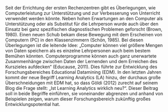 <!-- filename: 01_Datenanalysen_sind_so_alt_wie_der_Computer_selbst.md -->
<!-- title: Datenanalysen sind so alt wie der Computer selbst -->

Seit der Errichtung der ersten Rechenzentren gibt es Überlegungen, wie Computerleistung zur Unterstützung und zur Verbesserung von Unterricht verwendet werden könnte. Neben hohen Erwartungen an den Computer als Unterstützung oder als Substitut für die Lehrperson wurde auch über den Einsatz bei ganz spezifischen diagnostischen Problemen geforscht (Brown, 1980). Einen neuen Schub bekam diese Bewegung mit dem Erscheinen von Computern (PC) in den Klassenzimmern (Schön, 1985). Bei diesen Überlegungen ist die leitende Idee: „Computer können viel größere Mengen von Daten speichern als es einzelne Lehrpersonen auch beim bestem Bemühen könnten. Computerprogramme können auch ganz unerwartete Zusammenhänge zwischen Daten der Lernenden und dem Erreichen des Kurszieles aufdecken“ (Educause, 2011). Dies führte zur Entwicklung des Forschungsbereiches Educational Datamining (EDM). In den letzten Jahren kommt der neue Begriff Learning Analytics (LA) hinzu, der durchaus große Überschneidungen mit EDM hat, so dass Göldi (2012) zurecht auf seinem Blog die Frage stellt: „Ist Learning Analytics wirklich neu?“. Dieser Beitrag soll in beide Begriffe einführen, sie voneinander abgrenzen und anhand von Beispielen zeigen, warum dieser Forschungsbereich zukünftig großes Entwicklungspotential hat.

